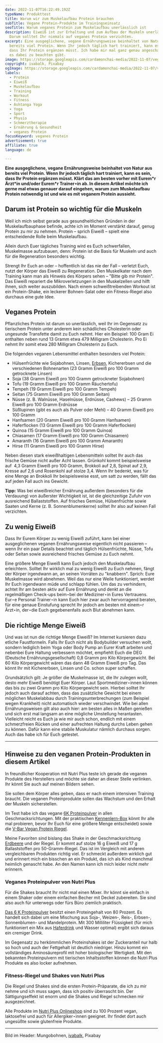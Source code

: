 ```yaml
---
date: 2022-11-07T16:22:49.192Z
typeName: Produkttest
title: Warum wir zum Muskelaufbau Protein brauchen
subTitle: Vegane Protein-Produkte im Trainingseinsatz
seoTitle: Warum veganes Protein zum Muskelaufbau unerlässlich ist
description: Eiweiß ist zur Erhaltung und zum Aufbau der Muskeln unerlässliche.
  Darum solltet Ihr niemals auf veganes Protein verzichten.
excerpt: Eine ausgeglichene, vegane Ernährungsweise beinhaltet von Natur aus
  bereits viel Protein. Wenn Ihr jedoch täglich hart trainiert, kann es sein,
  dass Ihr Protein ergänzen müsst. Ich habe mir mal ganz genau angeschaut, was
  es dabei zu beachten gibt.
image: https://storage.googleapis.com/cardamonchai-media/2022-11-07/veganes-protein-jpeg-imagine-c8c8c8_827d62_1024_768/640.webp
copyright: ivabalk, Pixabay
ogImage: https://storage.googleapis.com/cardamonchai-media/2022-11-07/veganes-protein-fb-jpeg-imagine-080808_797356_1200_628/640.webp
labels:
  - Protein
  - Eiweiß
  - Muskelaufbau
  - Training
  - Workout
  - Fitness
  - Ashtanga Yoga
  - Yoga
  - Sport
  - Physio
  - Schmerztherapie
  - Ernährung & Gesundheit
  - veganes Protein
focusKeyword: veganes Protein
advertisement: true
affiliate: true
language: de

---
```


**Eine ausgeglichene, vegane Ernährungsweise beinhaltet von Natur aus bereits viel Protein. Wenn Ihr jedoch täglich hart trainiert, kann es sein, dass Ihr Protein ergänzen müsst. Klärt das am besten vorher mit Eurem\*r Ärzt\*in und/oder Eurem\*r Trainer⋆in ab. In diesem Artikel möchte ich gerne mal etwas genauer darauf eingehen, warum zum Muskelaufbau Protein notwendig ist und wie es mit veganem Protein aussieht.**

## Darum ist Protein so wichtig für die Muskeln

Weil ich mich selbst gerade aus gesundheitlichen Gründen in der Muskelaufbauphase befinde, achte ich im Moment verstärkt darauf, genug Protein zu mir zu nehmen. Protein – sprich Eiweiß – spielt eine entscheidende Rolle beim Muskelaufbau.

Allein durch Euer tägliches Training wird es Euch schwerfallen, Muskelmasse aufzubauen, denn: Protein ist die Basis für Muskeln und auch für die Regeneration besonders wichtig.

Strengt Ihr Euch an oder – hoffentlich ist das nie der Fall – verletzt Euch, nutzt der Körper das Eiweiß zu Regeneration. Den Muskelkater nach dem Training kann man als Hinweis des Körpers sehen – "Bitte gib mir Protein". Das Eiweiß repariert die Mikroverletzungen in den Muskelzellen und hilft ihnen, sich weiter auszubilden. Nach einem schweißtreibenden Workout ist ein Protein-Shake, ein leckerer Bohnen-Salat oder ein Fitness-Riegel also durchaus eine gute Idee.

## Veganes Protein

Pflanzliches Protein ist darum so unerlässlich, weil Ihr im Gegensatz zu tierischem Protein unter anderem kein schädliches Cholesterin oder ungesunde Transfette damit zu Euch nehmt. Hier ein Beispiel: 100 Gram Ei enthalten neben rund 13 Gramm etwa 479 Milligram Cholesterin. Pro Ei nehmt Ihr somit etwa 280 Milligram Cholesterin zu Euch.

Die folgenden veganen Lebensmittel enthalten besonders viel Protein:

- Hülsenfrüchte wie Sojabohnen, Linsen, [Erbsen](/2020/06/erbsen/), Kichererbsen und die verschiedenen Bohnenarten (23 Gramm Eiweiß pro 100 Gramm getrocknete Linsen)
- Soja (38 Gramm Eiweiß pro 100 Gramm getrockneter Sojabohnen)
- Tofu (19 Gramm Eiweiß pro 100 Gramm Räuchertofu)
- Tempeh (19 Gramm Eiweiß pro 100 Gramm Tempeh)
- Seitan (75 Gramm Eiweiß pro 100 Gramm Seitan)
- Nüsse (z. B. Walnüsse, Haselnüsse, Erdnüsse, Cashews) – 25 Gramm Eiweiß pro 100 Gramm Erdnüsse
- Süßlupinen (gibt es auch als Pulver oder Mehl) – 40 Gramm Eiweiß pro 100 Gramm
- Hanfsamen (20 Gramm Eiweiß pro 100 Gramm Hanfsamen)
- Haferflocken (13 Gramm Eiweiß pro 100 Gramm Haferflocken)
- Quinoa (15 Gramm Eiweiß pro 100 Gramm Quinoa)
- Chiasamen (17 Gramm Eiweiß pro 100 Gramm Chiasamen)
- Amaranth (16 Gramm Eiweiß pro 100 Gramm Amaranth)
- Hirse (11 Gramm Eiweiß pro 100 Gramm Hirse)

Neben diesen stark eiweißhaltigen Lebensmitteln solltet Ihr auch das frische Gemüse nicht außer Acht lassen. Grünkohl kommt beispielsweise auf  4,3 Gramm Eiweiß pro 100 Gramm, Brokkoli auf 2,8, Spinat auf 2,9, Kresse auf 2,6 und Rosenkohl auf stolze 3,4. Wenn Ihr bedenkt, was für eine Menge an Brokkoli Ihr beispielsweise esst, um satt zu werden, fällt das auf jeden Fall auch ins Gewicht.

**Tipp:** Was bei eiweißreicher Ernährung außerdem (besonders für die Verdauung) von äußerster Wichtigkeit ist, ist die gleichzeitige Zufuhr von ausreichend Ballaststoffen. Auf frisches Gemüse, Hülsenfrüchte sowie Saaten und Kerne (z. B. Sonnenblumenkerne) solltet Ihr also auf keinen Fall verzichten.

## Zu wenig Eiweiß

Dass Ihr Eurem Körper zu wenig Eiweiß zuführt, kann bei einer ausgeglichenen veganen Ernährungsweise eigentlich nicht passieren – wenn Ihr ein paar Details beachtet und täglich Hülsenfrüchte, Nüsse, Tofu oder Seitan sowie ausreichend frisches Gemüse zu Euch nehmt.

Eine größere Menge Eiweiß kann Euch jedoch den Muskelaufbau erleichtern. Solltet Ihr wirklich mal zu wenig Eiweiß zu Euch nehmen, fängt der Körper irgendwann an, an seinen Vorräten zu "knabbern". Sprich: Eure Muskelmasse wird abnehmen. Weil das nur eine Weile funktioniert, werdet Ihr Euch irgendwann müde und schlapp fühlen. Um das zu verhindern, achtet Ihr am besten aktiv auf Eure Ernährung und denkt an die regelmäßigen Check-ups beim⋆bei der Mediziner⋆in Eures Vertrauens. Eur⋆e Personal Trainer⋆in kann Euch hier zwar auch hervorragend beraten, für eine genaue Einstufung sprecht Ihr jedoch am besten mit einem⋆r Ärzt⋆in, der⋆die Euch gegebenenfalls auch Blut abnehmen kann.

## Die richtige Menge Eiweiß 

Und was ist nun die richtige Menge Eiweiß? Im Internet kursieren dazu etliche Faustformeln. Falls Ihr Euch nicht als Bodybuilder versuchen wollt, sondern lediglich beim Yoga oder Body Pump an Eurer Kraft arbeiten und nebenbei Eure Haltung verbessern möchtet, empfiehlt Euch die DEG (Deutsche Ernährungsgesellschaft) 0,8 Gramm pro Kilo Körpergewicht. Bei 60 Kilo Körpergewicht wären das dann 48 Gramm Eiweiß pro Tag. Das könnt Ihr mit Kichererbsen, Linsen und Co. schon super schaffen.

Grundsätzlich gilt: Je größer die Muskelmasse ist, die Ihr zulegen wollt, desto mehr Eiweiß benötigt Euer Körper. Laut Sportmediziner⋆innen können das bis zu zwei Gramm pro Kilo Körpergewicht sein. Hierbei solltet Ihr jedoch auch darauf achten, dass das zusätzliche Gewicht bei einem möglichen Muskelabbau durch Trainingsunterbrechungen (zum Beispiel wegen Krankheit) nicht automatisch wieder verschwindet. Wie bei allen Ernährungsweisen gilt also auch hier: am besten alles in Maßen genießen und sich erst mal langsam an eine mögliche Umstellung herantasten. Vielleicht reicht es Euch ja wie mir auch schon, endlich mit einem schmerzfreien Rücken und einer aufrechten Haltung durchs Leben gehen zu können. Dafür kann eine stabile Muskulatur nämlich durchaus sorgen. Auch das habe ich für Euch getestet.

<Gallery name="veganes-protein-1" />

---

## Hinweise zu den veganen Protein-Produkten in diesem Artikel

In freundlicher Kooperation mit Nutri Plus teste ich gerade die veganen Produkte des Herstellers und möchte sie daher an dieser Stelle verlinken. Ihr könnt Sie auch auf meinen Bildern sehen.

Sie sollen dem Körper alles geben, dass er nach einem intensiven Training braucht. Die veganen Proteinprodukte sollen das Wachstum und den Erhalt der Muskeln sicherstellen.

Im Test habe ich das vegane [6K Proteinpulver](https://tidd.ly/3DKusXO) in allen Geschmacksrichtungen. Mit der praktischen [Kennenlern-Box](https://tidd.ly/3Uh1dCS) könnt Ihr alle mal probieren, bevor Ihr Euch für eine größere Menge entscheidet) sowie die [V-Bar Vegan Protein Riegel](https://tidd.ly/3FTHIvS).

Meine Favoriten sind bislang das Shake in der Geschmacksrichtung [Erdbeere](https://tidd.ly/3WAHUX3) und der Riegel. Er kommt auf stolze 16 g Eiweiß und 17 g Ballaststoffen pro 50-Gramm-Riegel. Das ist im Vergleich mit anderen vergleichbaren Produkten richtig viel. Er schmeckt außerdem wirklich gut und erinnert mich ein bisschen an ein Produkt, das ich als Kind manchmal heimlich genascht habe. An den Namen kann ich mich leider nicht mehr erinnern.

### Veganes Proteinpulver von Nutri Plus

Für die Shakes braucht Ihr nicht mal einen Mixer. Ihr könnt sie einfach in einem Shaker oder einem einfachen Becher mit Deckel zubereiten. Sie sind also auch für unterwegs oder fürs Büro ziemlich praktisch.

[Das 6 K Proteinpulver](https://tidd.ly/3DKusXO) besitzt einen Proteingehalt von 80 Prozent. Es handelt sich dabei um eine Mischung aus Soja-, Weizen-, Reis-, Erbsen-, Sonnenblumen- und Mandelprotein. Mit 300 Milliliter Flüssigkeit (für mich funktioniert ein Mix aus [Haferdrink](/2021/08/hafermilch-selber-machen/) und Wasser optimal) ergibt sich daraus ein cremiger Drink.

Im Gegensatz zu herkömmlichen Proteinshakes ist der Zuckeranteil nur halb so hoch und auch der Fettgehalt ist deutlich niedriger. Hinzu kommt ein vollständiges Aminosäureprofil mit hoher biologischer Wertigkeit. Mit den bekannten Proteinpulvern mit tierischen Inhaltsstoffen können die Nutri Plus Produkte es also locker aufnehmen.

### Fitness-Riegel und Shakes von Nutri Plus

Die Riegel und Shakes sind die ersten Protein-Präparate, die ich zu mir nehme und ich muss sagen, dass ich positiv überrascht bin. Der Sättigungseffekt ist enorm und die Shakes und Riegel schmecken mir ausgezeichnet.

Alle Produkte im [Nutri Plus Onlineshop](https://tidd.ly/3DOIrvR) sind zu 100 Prozent vegan, laktosefrei und auch für Allergiker⋆innen geeignet. Ihr findet dort auch ungesüßte sowie glutenfreie Produkte.

---

<Gallery name="veganes-protein-2" />

Bild im Header: Mungobohnen, [ivabalk](https://pixabay.com/photos/mungo-bean-vigna-gold-legumes-4928410/), Pixabay
